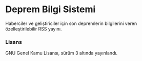 # Deprem Bilgi Sistemi
Haberciler ve geliştiriciler için son depremlerin bilgilerini veren özelleştirilebilir RSS yayını.

### Lisans
GNU Genel Kamu Lisansı, sürüm 3 altında yayınlandı.